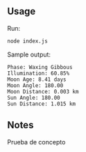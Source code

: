 ## Usage

Run:

```sh
node index.js
```

Sample output:

```
Phase: Waxing Gibbous
Illumination: 60.85%
Moon Age: 8.41 days
Moon Angle: 180.00
Moon Distance: 0.003 km
Sun Angle: 180.00
Sun Distance: 1.015 km
```


## Notes 

Prueba de concepto

